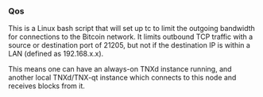### Qos ###

This is a Linux bash script that will set up tc to limit the outgoing bandwidth for connections to the Bitcoin network. It limits outbound TCP traffic with a source or destination port of 21205, but not if the destination IP is within a LAN (defined as 192.168.x.x).

This means one can have an always-on TNXd instance running, and another local TNXd/TNX-qt instance which connects to this node and receives blocks from it.
